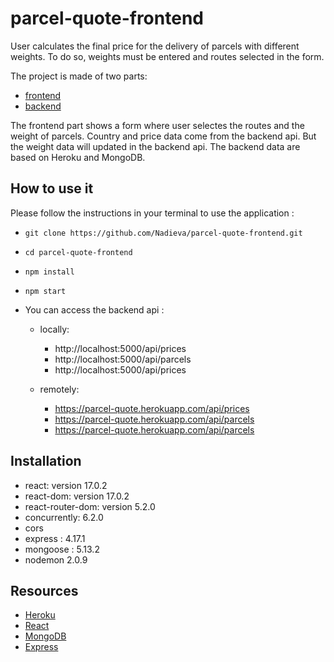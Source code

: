 # parcel-quote-frontend

User calculates the final price for the delivery of parcels with different weights. To do so, weights must be entered and routes selected in the form.

The project is made of two parts:

- [frontend](https://github.com/Nadieva/parcel-quote-frontend)
- [backend](https://github.com/Nadieva/parcel-quote-backend)

The frontend part shows a form where user selectes the routes and the weight of parcels. Country and price data come from the backend api. But the weight data will updated in the backend api. The backend data are based on Heroku and MongoDB.

## How to use it

Please follow the instructions in your terminal to use the application :

- `git clone https://github.com/Nadieva/parcel-quote-frontend.git`
- `cd parcel-quote-frontend`
- `npm install`
- `npm start`

- You can access the backend api :

  - locally:

    - http://localhost:5000/api/prices
    - http://localhost:5000/api/parcels
    - http://localhost:5000/api/prices

  - remotely:
    - https://parcel-quote.herokuapp.com/api/prices
    - https://parcel-quote.herokuapp.com/api/parcels
    - https://parcel-quote.herokuapp.com/api/parcels

## Installation

- react: version 17.0.2
- react-dom: version 17.0.2
- react-router-dom: version 5.2.0
- concurrently: 6.2.0
- cors
- express : 4.17.1
- mongoose : 5.13.2
- nodemon 2.0.9

## Resources

- [Heroku](https://www.heroku.com/)
- [React](https://github.com/facebook/react)
- [MongoDB](https://www.mongodb.com/)
- [Express](http://expressjs.com/)
